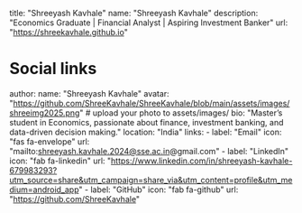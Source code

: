 title: "Shreeyash Kavhale"
name: "Shreeyash Kavhale"
description: "Economics Graduate | Financial Analyst | Aspiring Investment Banker"
url: "https://shreekavhale.github.io"

# Social links
author:
  name: "Shreeyash Kavhale"
  avatar: "https://github.com/ShreeKavhale/ShreeKavhale/blob/main/assets/images/shreeimg2025.png"   # upload your photo to assets/images/
  bio: "Master’s student in Economics, passionate about finance, investment banking, and data-driven decision making."
  location: "India"
  links:
    - label: "Email"
      icon: "fas fa-envelope"
      url: "mailto:shreeyash.kavhale.2024@sse.ac.in@gmail.com"
    - label: "LinkedIn"
      icon: "fab fa-linkedin"
      url: "https://www.linkedin.com/in/shreeyash-kavhale-679983293?utm_source=share&utm_campaign=share_via&utm_content=profile&utm_medium=android_app"
    - label: "GitHub"
      icon: "fab fa-github"
      url: "https://github.com/ShreeKavhale"

